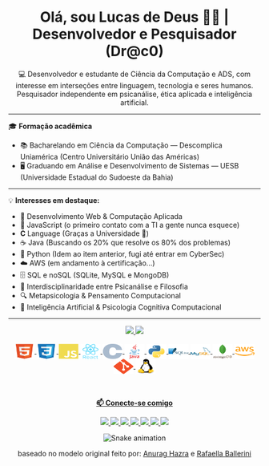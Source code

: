 <h1 align="center">Olá, sou Lucas de Deus 👨‍💻 | Desenvolvedor e Pesquisador (Dr@c0)</a></h1>
  
<p align="center">
  💻 Desenvolvedor e estudante de Ciência da Computação e ADS, com interesse em interseções entre linguagem, 
  tecnologia e seres humanos. Pesquisador independente em psicanálise, ética aplicada e inteligência artificial.
</p>

---

🎓 **Formação acadêmica**

- 📚 Bacharelando em Ciência da Computação — Descomplica Uniamérica (Centro Universitário União das Américas)  
- 🖥️ Graduando em Análise e Desenvolvimento de Sistemas — UESB (Universidade Estadual do Sudoeste da Bahia)   

---

💡 **Interesses em destaque:**

- 🚀 Desenvolvimento Web & Computação Aplicada
- 📜 JavaScript (o primeiro contato com a TI a gente nunca esquece)
-  **C** Language (Graças a Universidade 🤘)
- ☕ Java (Buscando os 20% que resolve os 80% dos problemas)
- 🐍 Python (Idem ao item anterior, fugi até entrar em CyberSec)
- ☁️ AWS (em andamento à certificação...)
- 🗄️ SQL e noSQL (SQLite, MySQL e MongoDB) 
- 🧠 Interdisciplinaridade entre Psicanálise e Filosofia
- 🔍 Metapsicologia & Pensamento Computacional 
- 🤖 Inteligência Artificial & Psicologia Cognitiva Computacional   

---

<div align="center">
  <a href="https://github.com/lucas-dracodev">
  <img height="180em" src="https://github-readme-stats.vercel.app/api?username=lucas-dracodev&show_icons=true&theme=gruvbox&count_private=true"/>
  <img height="180em" src="https://github-readme-stats.vercel.app/api/top-langs/?username=lucas-dracodev&layout=compact&langs_count=7&theme=gruvbox"/>
</div>

<div align="center" valign="top"><br>
  <img align="center" alt="HTML" height="30" width="40" src="https://raw.githubusercontent.com/devicons/devicon/master/icons/html5/html5-original.svg">
  <img align="center" alt="CSS" height="30" width="40" src="https://raw.githubusercontent.com/devicons/devicon/master/icons/css3/css3-original.svg">
  <img align="center" alt="Js" height="30" width="40" src="https://raw.githubusercontent.com/devicons/devicon/master/icons/javascript/javascript-plain.svg">
  <img align="center" alt="react" height="30" width="40" src="https://raw.githubusercontent.com/devicons/devicon/master/icons/react/react-original-wordmark.svg">
  <img align="center" alt="C" height="30" width="40" src="https://github.com/devicons/devicon/blob/master/icons/c/c-original.svg">
  <img align="center" alt="java" height="30" width="40" src="https://raw.githubusercontent.com/devicons/devicon/master/icons/java/java-original-wordmark.svg">
  <img align="center" alt="python" height="30" width="40" src="https://raw.githubusercontent.com/devicons/devicon/master/icons/python/python-original.svg">
  <img align="center" alt="sqlite" height="30" width="40" src="https://github.com/devicons/devicon/blob/master/icons/sqlite/sqlite-original-wordmark.svg">
  <img align="center" alt="mysql" height="30" width="40" src="https://github.com/devicons/devicon/blob/master/icons/mysql/mysql-original-wordmark.svg">
  <img align="center" alt="mongodb" height="30" width="40" src="https://github.com/devicons/devicon/blob/master/icons/mongodb/mongodb-original-wordmark.svg">
  <img align="center" alt="AWS" height="30" width="40" src="https://github.com/devicons/devicon/blob/master/icons/amazonwebservices/amazonwebservices-plain-wordmark.svg">
  <img align="center" alt="git" height="30" width="40" src="https://raw.githubusercontent.com/devicons/devicon/master/icons/git/git-original.svg">
  <img align="center" alt="linux" height="30" width="40" src="https://raw.githubusercontent.com/devicons/devicon/master/icons/linux/linux-original.svg">
</div><br><br>

<div align="center">
  <p><b>📫 Conecte-se comigo</b></p>
  <a href="https://www.linkedin.com/in/lucas-s-de-deus/" target="_blank">
    <img src="https://img.shields.io/badge/-LinkedIn-%230077B5?style=for-the-badge&logo=linkedin&logoColor=white">
  </a>
  <a href="https://github.com/lucas-dracodev" target="_blank">
    <img src="https://img.shields.io/badge/GitHub-100000?style=for-the-badge&logo=github&logoColor=white">
  </a>
  <a href="https://www.instagram.com/lucas.dracodev/" target="_blank">
    <img src="https://img.shields.io/badge/-Instagram-%23E4405F?style=for-the-badge&logo=instagram&logoColor=white">
  </a>
  <a href="https://x.com/lucas_dracodev" target="_blank">
    <img src="https://img.shields.io/badge/-X%20(Twitter)-000000?style=for-the-badge&logo=x&logoColor=white">
  </a>
  <a href="https://bsky.app/profile/lucas-dracodev.bsky.social" target="_blank">
    <img src="https://img.shields.io/badge/-BlueSky-0285FF?style=for-the-badge&logo=bsky&logoColor=white">
  </a>
  <a href="https://wa.me/+5573981230728" target="_blank">
    <img src="https://img.shields.io/badge/WhatsApp-25D366?style=for-the-badge&logo=whatsapp&logoColor=white">
  </a>
  <a href="mailto:lcssdedeus@gmail.com" target="_blank">
    <img src="https://img.shields.io/badge/Gmail-333333?style=for-the-badge&logo=gmail&logoColor=red">
  </a>
</div>

<div align="center">

  ![Snake animation](https://github.com/danielbped/danielbped/blob/output/github-contribution-grid-snake.svg)
  
</div>

<div align="center">
  <p>baseado no modelo original feito por: <a href="https://github.com/anuraghazra/github-readme-stats">Anurag Hazra</a> e <a href="https://github.com/rafaballerini">Rafaella Ballerini</a></p>
</div>
